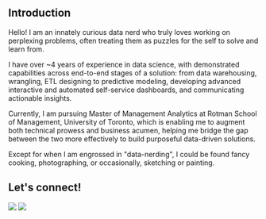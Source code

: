 ## Introduction

Hello! I am an innately curious data nerd who truly loves working on perplexing problems, often treating them as puzzles for the self to solve and learn from.

I have over ~4 years of experience in data science, with demonstrated capabilities across end-to-end stages of a solution: from data warehousing, wrangling, ETL designing to predictive modeling, developing advanced interactive and automated self-service dashboards, and communicating actionable insights.

Currently, I am pursuing Master of Management Analytics at Rotman School of Management, University of Toronto, which is enabling me to augment both technical prowess and business acumen, helping me bridge the gap between the two more effectively to build purposeful data-driven solutions.

Except for when I am engrossed in "data-nerding", I could be found fancy cooking, photographing, or occasionally, sketching or painting.

## Let's connect!
[![](https://img.shields.io/badge/LinkedIn-vdivyansh-informational?style=for-the-badge&logo=linkedin)](https://www.linkedin.com/in/vdivyansh/)
[![](https://img.shields.io/badge/Gmail-divyansh.app-red?style=for-the-badge&logo=gmail)](mailto:divyansh.app@gmail.com)
